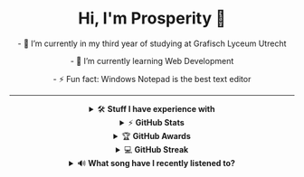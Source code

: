 <h1 align="center">Hi, I'm Prosperity 👋</h1>
<p align="center">
- 🔭 I’m currently in my third year of studying at Grafisch Lyceum Utrecht
</p>
<p align="center">
- 🌱 I’m currently learning Web Development
</p>
<p align="center">
- ⚡ Fun fact: Windows Notepad is the best text editor
</p>

---

<!-- 
- 🔭 I’m currently working on ...

- 🌱 I’m currently learning ...
- 👯 I’m looking to collaborate on ...
- 🤔 I’m looking for help with ...
- 💬 Ask me about ...
- 📫 How to reach me: ...
- 😄 Pronouns: ...
- ⚡ Fun fact: ...
-->
<details align="center">
    <summary>&#128736;&#65039; <b>Stuff I have experience with</b></summary><br/>

#### &#128104;&#8205;&#128187; Programming languages

![HTML5](https://img.shields.io/badge/html-%23E34F26.svg?style=for-the-badge&logo=html5&logoColor=white)
![CSS3](https://img.shields.io/badge/css-%231572B6.svg?style=for-the-badge&logo=css3&logoColor=white)
![SCSS](https://img.shields.io/badge/SCSS-hotpink.svg?style=for-the-badge&logo=SASS&logoColor=white)
![JavaScript](https://img.shields.io/badge/javascript-%23323330.svg?style=for-the-badge&logo=javascript&logoColor=%23F7DF1E)
![TypeScript](https://img.shields.io/badge/typescript-%23007ACC.svg?style=for-the-badge&logo=typescript&logoColor=white)
<br>
![PHP](https://img.shields.io/badge/php-%23777BB4.svg?style=for-the-badge&logo=php&logoColor=white)
![SQL](https://shields.io/badge/SQL-blue?&style=for-the-badge)
![Lua](https://img.shields.io/badge/lua-%232C2D72.svg?style=for-the-badge&logo=lua&logoColor=white)
![C++](https://img.shields.io/badge/c++-%2300599C.svg?style=for-the-badge&logo=c%2B%2B&logoColor=white)
![Markdown](https://img.shields.io/badge/markdown-%23000000.svg?style=for-the-badge&logo=markdown&logoColor=white)
<!-- ![Game Maker Language](https://img.shields.io/badge/Game%20Maker%20Language-green?style=for-the-badge) -->
<!-- ![Ruby](https://img.shields.io/badge/ruby-%23CC342D.svg?style=for-the-badge&logo=ruby&logoColor=white) -->
<!-- ![Python](https://img.shields.io/badge/python-3670A0?style=for-the-badge&logo=python&logoColor=ffdd54) -->

#### &#129520; Frameworks and content management systems
 
![Bootstrap](https://img.shields.io/badge/bootstrap-%23563D7C.svg?style=for-the-badge&logo=bootstrap&logoColor=white)
![WordPress](https://img.shields.io/badge/WordPress-%23117AC9.svg?style=for-the-badge&logo=WordPress&logoColor=white)
![Shopify](https://img.shields.io/badge/-SHOPIFY-96bf48?logoColor=white&style=for-the-badge)
<br>
![Vue.js](https://img.shields.io/badge/vuejs-%2335495e.svg?style=for-the-badge&logo=vuedotjs&logoColor=%234FC08D)
![Nuxt.js](https://img.shields.io/badge/Nuxtjs-002E3B?style=for-the-badge&logo=nuxtdotjs&logoColor=#00DC82)
    
#### 🌱 Environments and package managers

![NodeJS](https://img.shields.io/badge/node.js-6DA55F?style=for-the-badge&logo=node.js&logoColor=white)
![Raspberry Pi](https://img.shields.io/badge/-RaspberryPi-C51A4A?style=for-the-badge&logo=Raspberry-Pi)
![NPM](https://img.shields.io/badge/NPM-%23000000.svg?style=for-the-badge&logo=npm&logoColor=white)

#### &#128452;&#65039; Databases and hosting services

![MySQL](https://img.shields.io/badge/mysql-%2300f.svg?style=for-the-badge&logo=mysql&logoColor=white)
![Firebase](https://img.shields.io/badge/firebase-%23039BE5.svg?style=for-the-badge&logo=firebase)
![Cloudflare](https://img.shields.io/badge/Cloudflare-F38020?style=for-the-badge&logo=Cloudflare&logoColor=white)
<br>
![Vercel](https://img.shields.io/badge/vercel-%23000000.svg?style=for-the-badge&logo=vercel&logoColor=white)
![Netlify](https://img.shields.io/badge/netlify-%23FFFFFF.svg?style=for-the-badge&logo=netlify&logoColor=#00C7B7)

##### &#127918; Level editors

![Hammer](https://img.shields.io/badge/-Hammer-red?style=for-the-badge)
![Hammer++](https://img.shields.io/badge/-Hammer++-purple?style=for-the-badge)

<br>
</details>


<details align="center">
    <summary>&#9889 <b>GitHub Stats</b></summary><br/>

![Prosperity's GitHub stats](https://github-readme-stats-git-masterrstaa-rickstaa.vercel.app/api?username=ProsperityGH&theme=github_dark&count_private=true&show_icons=true&cache_seconds=1800&hide_border=true&hide_rank=true)![Top Languages](https://github-readme-stats-git-masterrstaa-rickstaa.vercel.app/api/top-langs/?username=ProsperityGH&theme=github_dark&langs_count=10&count_private=true&cache_seconds=1800&layout=compact&custom_title=Used%20Languages%20In%20Public%20Repos&hide_border=true&hide=hack,shell,c%2B%2B,scheme)

</details>

<details align="center">
    <summary>&#127942 <b>GitHub Awards</b></summary><br/>

[![trophy](https://github-profile-trophy.vercel.app/?username=ProsperityGH&theme=algolia&no-bg=true&no-frame=true)](https://github.com/ryo-ma/github-profile-trophy)

</details>

<details align="center">
    <summary>&#128187 <b>GitHub Streak</b></summary><br/>

[![GitHub Streak](https://github-readme-streak-stats.herokuapp.com?user=ProsperityGH&theme=github-dark&hide_border=true&date_format=j%20M%5B%20Y%5D)](https://git.io/streak-stats)

</details>

<details align="center">
    <summary>&#128266 <b>What song have I recently listened to?</b></summary><br/>
    
![Alt text](https://spotify-recently-played-readme.vercel.app/api?user=rigrwu2o0birzce2ls35nyxeo&unique=true&count=1&res.setHeader('Cache-Control', 's-maxage=60, stale-while-revalidate')
